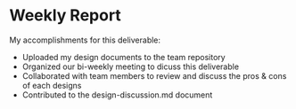 # Weekly Report

My accomplishments for this deliverable:
* Uploaded my design documents to the team repository
* Organized our bi-weekly meeting to dicuss this deliverable 
* Collaborated with team members to review and discuss the pros & cons of each designs
* Contributed to the design-discussion.md document

